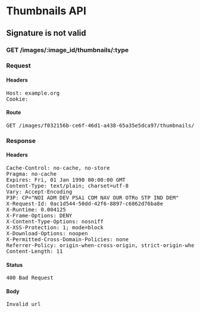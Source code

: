 # Thumbnails API

## Signature is not valid

### GET /images/:image_id/thumbnails/:type
### Request

#### Headers

<pre>Host: example.org
Cookie: </pre>

#### Route

<pre>GET /images/f032156b-ce6f-46d1-a438-65a35e5dca97/thumbnails/full-dbf1183ee8433.jpg</pre>

### Response

#### Headers

<pre>Cache-Control: no-cache, no-store
Pragma: no-cache
Expires: Fri, 01 Jan 1990 00:00:00 GMT
Content-Type: text/plain; charset=utf-8
Vary: Accept-Encoding
P3P: CP=&quot;NOI ADM DEV PSAi COM NAV OUR OTRo STP IND DEM&quot;
X-Request-Id: 0ac1d544-50dd-42f6-8897-c6862d76ba8e
X-Runtime: 0.004125
X-Frame-Options: DENY
X-Content-Type-Options: nosniff
X-XSS-Protection: 1; mode=block
X-Download-Options: noopen
X-Permitted-Cross-Domain-Policies: none
Referrer-Policy: origin-when-cross-origin, strict-origin-when-cross-origin
Content-Length: 11</pre>

#### Status

<pre>400 Bad Request</pre>

#### Body

<pre>Invalid url</pre>
